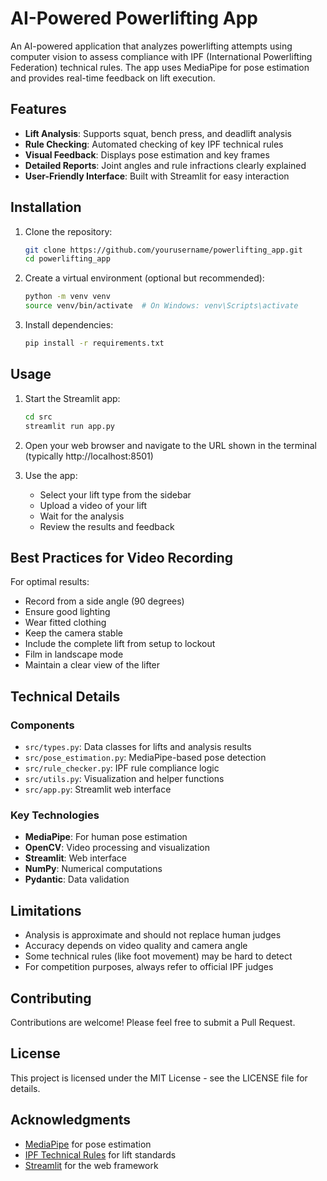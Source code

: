 # AI-Powered Powerlifting App

An AI-powered application that analyzes powerlifting attempts using computer vision to assess compliance with IPF (International Powerlifting Federation) technical rules. The app uses MediaPipe for pose estimation and provides real-time feedback on lift execution.

## Features

- **Lift Analysis**: Supports squat, bench press, and deadlift analysis
- **Rule Checking**: Automated checking of key IPF technical rules
- **Visual Feedback**: Displays pose estimation and key frames
- **Detailed Reports**: Joint angles and rule infractions clearly explained
- **User-Friendly Interface**: Built with Streamlit for easy interaction

## Installation

1. Clone the repository:
   ```bash
   git clone https://github.com/yourusername/powerlifting_app.git
   cd powerlifting_app
   ```

2. Create a virtual environment (optional but recommended):
   ```bash
   python -m venv venv
   source venv/bin/activate  # On Windows: venv\Scripts\activate
   ```

3. Install dependencies:
   ```bash
   pip install -r requirements.txt
   ```

## Usage

1. Start the Streamlit app:
   ```bash
   cd src
   streamlit run app.py
   ```

2. Open your web browser and navigate to the URL shown in the terminal (typically http://localhost:8501)

3. Use the app:
   - Select your lift type from the sidebar
   - Upload a video of your lift
   - Wait for the analysis
   - Review the results and feedback

## Best Practices for Video Recording

For optimal results:
- Record from a side angle (90 degrees)
- Ensure good lighting
- Wear fitted clothing
- Keep the camera stable
- Include the complete lift from setup to lockout
- Film in landscape mode
- Maintain a clear view of the lifter

## Technical Details

### Components

- `src/types.py`: Data classes for lifts and analysis results
- `src/pose_estimation.py`: MediaPipe-based pose detection
- `src/rule_checker.py`: IPF rule compliance logic
- `src/utils.py`: Visualization and helper functions
- `src/app.py`: Streamlit web interface

### Key Technologies

- **MediaPipe**: For human pose estimation
- **OpenCV**: Video processing and visualization
- **Streamlit**: Web interface
- **NumPy**: Numerical computations
- **Pydantic**: Data validation

## Limitations

- Analysis is approximate and should not replace human judges
- Accuracy depends on video quality and camera angle
- Some technical rules (like foot movement) may be hard to detect
- For competition purposes, always refer to official IPF judges

## Contributing

Contributions are welcome! Please feel free to submit a Pull Request.

## License

This project is licensed under the MIT License - see the LICENSE file for details.

## Acknowledgments

- [MediaPipe](https://google.github.io/mediapipe/) for pose estimation
- [IPF Technical Rules](https://www.powerlifting.sport) for lift standards
- [Streamlit](https://streamlit.io/) for the web framework 